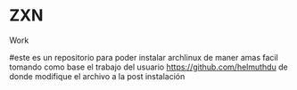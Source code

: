 # ZXN
Work

#este es un repositorio para poder instalar archlinux de maner amas facil tomando como base el trabajo del usuario https://github.com/helmuthdu de donde modifique el archivo a la post instalación
